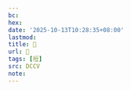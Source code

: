 ```yaml
---
bc:
hex:
date: '2025-10-13T10:28:35+08:00'
lastmod:
title: 􄥂
url: 􄥂
tags: [䄈]
src: DCCV
note:
---
```

